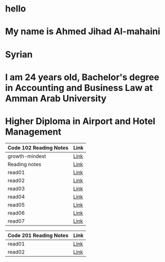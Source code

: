 # hello

# My name is Ahmed Jihad Al-mahaini
# Syrian
#  I am 24 years old,   Bachelor's degree in Accounting and Business Law at Amman Arab University
# Higher Diploma in Airport and Hotel Management







| Code 102 Reading Notes  |   Link     
|----------|:-------------
| growth-mindest | [Link](https://ahmadjihadalmahaini.github.io/reading-notes/102.md/growth-mindest)
| Reading notes | [Link](https://ahmadjihadalmahaini.github.io/reading-notes/)
| read01 |  [Link](https://ahmadjihadalmahaini.github.io/reading-notes/102.md/read01)
| read02 | [Link](https://ahmadjihadalmahaini.github.io/reading-notes/102.md/read02)
| read03 |  [Link](https://ahmadjihadalmahaini.github.io/reading-notes/102.md/read03)
| read04 | [Link](https://ahmadjihadalmahaini.github.io/reading-notes/102.md/read04)
| read05 | [Link](https://ahmadjihadalmahaini.github.io/reading-notes/102.md/read05)
| read06 |  [Link](https://ahmadjihadalmahaini.github.io/reading-notes/102.md/read06)
| read07 | [Link](https://ahmadjihadalmahaini.github.io/reading-notes/102.md/read07)

 


| Code 201 Reading Notes  |   Link     
|----------|:-------------
| read01 | [Link](https://ahmadjihadalmahaini.github.io/reading-notes/201.md/class-01)
| read02 | [Link](https://ahmadjihadalmahaini.github.io/reading-notes/201.md/class-02)


